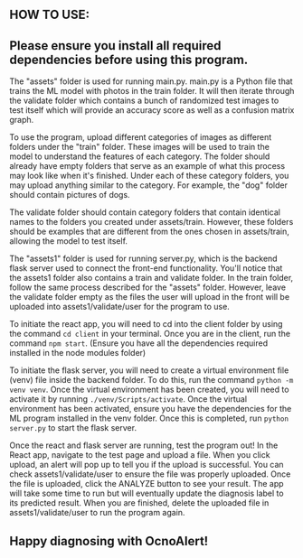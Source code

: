 HOW TO USE:
--------------------------------------------------------------
Please ensure you install all required dependencies before using this program.
--------------------------------------------------------------
The "assets" folder is used for running main.py. main.py is a Python file that trains the ML model with photos in the train folder. It will then iterate through the validate folder which contains a bunch of randomized test images to test itself which will provide an accuracy score as well as a confusion matrix graph. 

To use the program, upload different categories of images as different folders under the "train" folder. These images will be used to train the model to understand the features of each category. The folder should already have empty folders that serve as an example of what this process may look like when it's finished. Under each of these category folders, you may upload anything similar to the category. For example, the "dog" folder should contain pictures of dogs. 

The validate folder should contain category folders that contain identical names to the folders you created under assets/train. However, these folders should be examples that are different from the ones chosen in  assets/train, allowing the model to test itself. 

The "assets1" folder is used for running server.py, which is the backend flask server used to connect the front-end functionality. You'll notice that the assets1 folder also contains a train and validate folder. In the train folder, follow the same process described for the "assets" folder. However, leave the validate folder empty as the files the user will upload in the front will be uploaded into assets1/validate/user for the program to use. 

To initiate the react app, you will need to cd into the client folder by using the command `cd client` in your terminal. Once you are in the client, run the command `npm start`. (Ensure you have all the dependencies required installed in the node modules folder)

To initiate the flask server, you will need to create a virtual environment file (venv) file inside the backend folder. To do this, run the command `python -m venv venv`. Once the virtual environment has been created, you will need to activate it by running `./venv/Scripts/activate`. Once the virtual environment has been activated, ensure you have the dependencies for the ML program installed in the venv folder. Once this is completed, run `python server.py` to start the flask server.

Once the react and flask server are running, test the program out! In the React app, navigate to the test page and upload a file. When you click upload, an alert will pop up to tell you if the upload is successful. You can check assets1/validate/user to ensure the file was properly uploaded. Once the file is uploaded, click the ANALYZE button to see your result. The app will take some time to run but will eventually update the diagnosis label to its predicted result. When you are finished, delete the uploaded file in assets1/validate/user to run the program again. 

Happy diagnosing with OcnoAlert!
--------------------------------------------------------------

